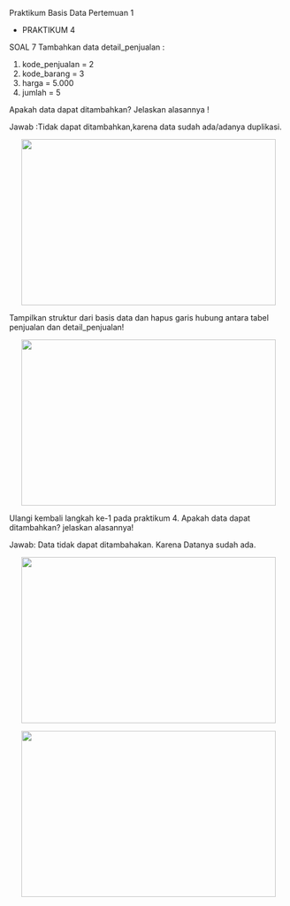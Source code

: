 Praktikum Basis Data Pertemuan 1
- PRAKTIKUM 4

SOAL 7 Tambahkan data detail_penjualan :
1. kode_penjualan = 2
2. kode_barang = 3
3. harga = 5.000
4. jumlah = 5

Apakah data dapat ditambahkan? Jelaskan alasannya !

Jawab :Tidak dapat ditambahkan,karena data sudah ada/adanya duplikasi.
<p align="center">
  <img width="460" height="300" src="https://i.imgur.com/rb6hpBP.png">
</p>
Tampilkan struktur dari basis data dan hapus garis hubung antara tabel penjualan dan detail_penjualan!
<p align="center">
  <img width="460" height="300" src="https://i.imgur.com/7q55OU8.png">
</p>
Ulangi kembali langkah ke-1 pada praktikum 4. Apakah data dapat ditambahkan? jelaskan alasannya!

Jawab: Data tidak dapat ditambahakan. Karena Datanya sudah ada.
<p align="center">
  <img width="460" height="300" src="https://i.imgur.com/fhsTYgk.png">
</p>
<p align="center">
  <img width="460" height="300" src="https://i.imgur.com/IG7Ffk2.png">
</p>
